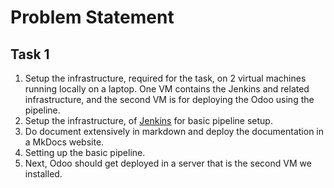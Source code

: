 # Problem Statement

## Task 1

1. Setup the infrastructure, required for the task, on 2 virtual machines running locally on a laptop. One VM contains the Jenkins and related infrastructure, and the second VM is for deploying the Odoo using the pipeline.
2. Setup the infrastructure, of [Jenkins](https://www.jenkins.io/) for basic pipeline setup.
3. Do document extensively in markdown and deploy the documentation in a MkDocs website.
4. Setting up the basic pipeline.
5. Next, Odoo should get deployed in a server that is the second VM we installed. 